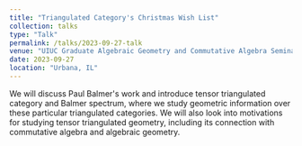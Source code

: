 ```yaml
---
title: "Triangulated Category's Christmas Wish List"
collection: talks
type: "Talk"
permalink: /talks/2023-09-27-talk
venue: "UIUC Graduate Algebraic Geometry and Commutative Algebra Seminar"
date: 2023-09-27
location: "Urbana, IL"
---
```


We will discuss Paul Balmer's work and introduce tensor triangulated category and Balmer spectrum, where we study geometric information over these particular triangulated categories. We will also look into motivations for studying tensor triangulated geometry, including its connection with commutative algebra and algebraic geometry.
